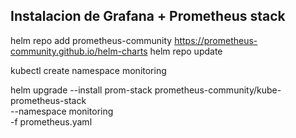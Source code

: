## Instalacion de Grafana + Prometheus stack

helm repo add prometheus-community https://prometheus-community.github.io/helm-charts
helm repo update

kubectl create namespace monitoring

helm upgrade --install prom-stack prometheus-community/kube-prometheus-stack \
  --namespace monitoring \
  -f prometheus.yaml